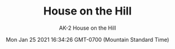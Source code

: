 ---
category: "wall_covering"
date: "Mon Jan 25 2021 16:34:26 GMT-0700 (Mountain Standard Time)"
description: "null"
designer: "Adonna Khare"
href: "https://www.areaenvironments.com/adonna-khare"
image_primary: "./img/AK+2+House+on+the+Hill+ARTWEB.jpg"
image_secondary: "./img/AK+2+House+on+the+Hill+InteriorWEB.jpg"
image_thumb: "./img/Adonnda+Khare.jpg"
manufacturer: "Area Environments"
slug: "/manufacturers/area_environments/wall_covering/house_on_the_hill"
subtitle: "AK-2 House on the Hill"
tags:
  - "area_environments"
  - "wall_covering"
title: "House on the Hill"
---